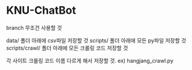 # KNU-ChatBot

branch 무조건 사용할 것

data/ 폴더 아래에 csv파일 저장할 것
scripts/ 폴더 아래에 모든 py파일 저장할 것
scripts/crawl/ 폴더 아래에 모든 크롤링 코드 저장할 것

각 사이트 크롤링 코드 이름 다르게 해서 저장할 것. ex) hangjang_crawl.py

